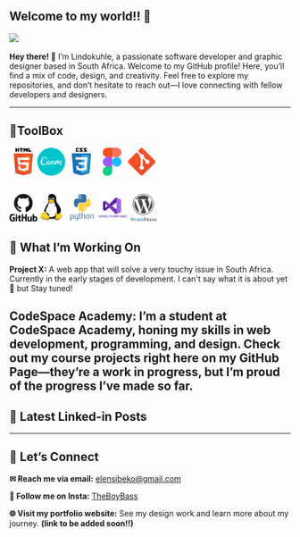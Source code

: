 ## Welcome to my world!! 👋

<img src="https://github.com/TheBoyBass/TheBoyBass/blob/main/Media/WhatsApp%20Video%202024-08-02%20at%2004.11.17_7d3b3a5c.gif" width="auto" height="auto">

**Hey there! 👋**
I’m Lindokuhle, a passionate software developer and graphic designer based in South Africa. Welcome to my GitHub profile! Here, you’ll find a mix of code, design, and creativity. Feel free to explore my repositories, and don’t hesitate to reach out—I love connecting with fellow developers and designers.

---
## 🧰ToolBox

<img src="https://raw.githubusercontent.com/devicons/devicon/6910f0503efdd315c8f9b858234310c06e04d9c0/icons/html5/html5-original-wordmark.svg" alt="Html5 original wordmark" width="50" height="50"/><img src="https://raw.githubusercontent.com/devicons/devicon/6910f0503efdd315c8f9b858234310c06e04d9c0/icons/canva/canva-original.svg" alt="Canva Logo" width="50" height="50"/>
<img src="https://raw.githubusercontent.com/devicons/devicon/6910f0503efdd315c8f9b858234310c06e04d9c0/icons/css3/css3-original-wordmark.svg" alt="CSS3 original wordmark" width="50" height="50"/>
<img src="https://raw.githubusercontent.com/devicons/devicon/6910f0503efdd315c8f9b858234310c06e04d9c0/icons/figma/figma-original.svg" alt="Figma original logo" width="50" height="50"/>
<img src="https://raw.githubusercontent.com/devicons/devicon/6910f0503efdd315c8f9b858234310c06e04d9c0/icons/git/git-plain.svg" alt="git orange logo" width="50" height="50"/>

<img src="https://raw.githubusercontent.com/devicons/devicon/6910f0503efdd315c8f9b858234310c06e04d9c0/icons/github/github-original-wordmark.svg" alt="github original wordmark" width="50" height="50"/><img src="https://raw.githubusercontent.com/devicons/devicon/6910f0503efdd315c8f9b858234310c06e04d9c0/icons/linux/linux-original.svg" alt="linux original logo" width="50" height="50"/>
<img src="https://raw.githubusercontent.com/devicons/devicon/6910f0503efdd315c8f9b858234310c06e04d9c0/icons/python/python-original-wordmark.svg" alt="python original wordmark" width="50" height="50"/>
<img src="https://raw.githubusercontent.com/devicons/devicon/6910f0503efdd315c8f9b858234310c06e04d9c0/icons/visualstudio/visualstudio-original-wordmark.svg" alt="visual studio code logo" width="50" height="50"/> <img src="https://raw.githubusercontent.com/devicons/devicon/6910f0503efdd315c8f9b858234310c06e04d9c0/icons/wordpress/wordpress-original.svg" alt="Wordpress Logo" width="50" height="50"/> 
---

## 🔭 What I’m Working On

**Project X:** A web app that will solve a very touchy issue in South Africa. Currently in the early stages of development. I can't say what it is about yet🤫 but Stay tuned!

**CodeSpace Academy**: I’m a student at CodeSpace Academy, honing my skills in web development, programming, and design. Check out my course projects right here on my GitHub Page—they’re a work in progress, but I’m proud of the progress I’ve made so far.
---

## 🧶 Latest Linked-in Posts

<!-- linkedin-posts:start -->

<!-- linkedin-posts:end -->


---
## 🚀 Let’s Connect
**✉ Reach me via email:** elensibeko@gmail.com

**💬 Follow me on Insta:** <a href="https://www.instagram.com/theboybass/">TheBoyBass</a>

**🌐 Visit my portfolio website:** See my design work and learn more about my journey. **(link to be added soon!!)**

<!--
**TheBoyBass/TheBoyBass** is a ✨ _special_ ✨ repository because its `README.md` (this file) appears on your GitHub profile.

Here are some ideas to get you started:

- 🔭 I’m currently working on ...
- 🌱 I’m currently learning ...
- 👯 I’m looking to collaborate on ...
- 🤔 I’m looking for help with ...
- 💬 Ask me about ...
- 📫 How to reach me: ...
- 😄 Pronouns: ...
- ⚡ Fun fact: ...
-->
